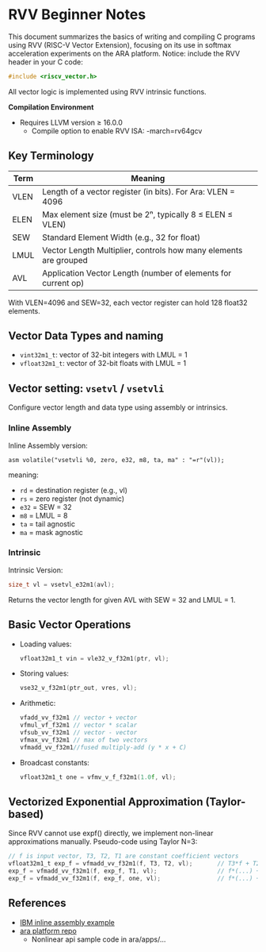 # RVV Beginner Notes
This document summarizes the basics of writing and compiling C programs using RVV (RISC-V Vector Extension), focusing on its use in softmax acceleration experiments on the ARA platform.
Notice: include the RVV header in your C code:
```c
#include <riscv_vector.h>
``` 
All vector logic is implemented using RVV intrinsic functions.


**Compilation Environment**
- Requires LLVM version ≥ 16.0.0
  - Compile option to enable RVV ISA: -march=rv64gcv

## Key Terminology
|Term	|Meaning|
|-------|-------|
|VLEN	|Length of a vector register (in bits). For Ara: VLEN = 4096|
|ELEN	|Max element size (must be 2ⁿ, typically 8 ≤ ELEN ≤ VLEN)|
|SEW	|Standard Element Width (e.g., 32 for float)|
|LMUL	|Vector Length Multiplier, controls how many elements are grouped|
|AVL	|Application Vector Length (number of elements for current op)|

With VLEN=4096 and SEW=32, each vector register can hold 128 float32 elements.

## Vector Data Types and naming
- `vint32m1_t`: vector of 32-bit integers with LMUL = 1
- `vfloat32m1_t`: vector of 32-bit floats with LMUL = 1

## Vector setting: `vsetvl` / `vsetvli`
Configure vector length and data type using assembly or intrinsics.

### Inline Assembly
Inline Assembly version:
```assembly
asm volatile("vsetvli %0, zero, e32, m8, ta, ma" : "=r"(vl));
```
meaning: 
  - `rd` = destination register (e.g., vl)
  - `rs` = zero register (not dynamic)
  - `e32` = SEW = 32
  - `m8` = LMUL = 8
  - `ta` = tail agnostic
  - `ma` = mask agnostic

### Intrinsic
Intrinsic Version:
```c
size_t vl = vsetvl_e32m1(avl);
```
Returns the vector length for given AVL with SEW = 32 and LMUL = 1.

## Basic Vector Operations
- Loading values:
    ```c
    vfloat32m1_t vin = vle32_v_f32m1(ptr, vl);
    ```
- Storing values:
    ```c
    vse32_v_f32m1(ptr_out, vres, vl);
    ```
- Arithmetic:
    ```c
    vfadd_vv_f32m1 // vector + vector
    vfmul_vf_f32m1 // vector * scalar
    vfsub_vv_f32m1 // vector - vector
    vfmax_vv_f32m1 // max of two vectors
    vfmadd_vv_f32m1//fused multiply-add (y * x + C)
    ```
- Broadcast constants:
    ```c
    vfloat32m1_t one = vfmv_v_f_f32m1(1.0f, vl);
    ```

## Vectorized Exponential Approximation (Taylor-based)
Since RVV cannot use expf() directly, we implement non-linear approximations manually.
Pseudo-code using Taylor N=3:
```c
// f is input vector, T3, T2, T1 are constant coefficient vectors
vfloat32m1_t exp_f = vfmadd_vv_f32m1(f, T3, T2, vl);       // T3*f + T2
exp_f = vfmadd_vv_f32m1(f, exp_f, T1, vl);                 // f*(...) + T1
exp_f = vfmadd_vv_f32m1(f, exp_f, one, vl);                // f*(...) + 1.0
```

## References
- [IBM inline assembly example](https://www.ibm.com/docs/zh-tw/openxl-c-and-cpp-aix/17.1.1?topic=statements-examples-inline-assembly)
- [ara platform repo](https://github.com/pulp-platform/ara)
  - Nonlinear api sample code in ara/apps/...
